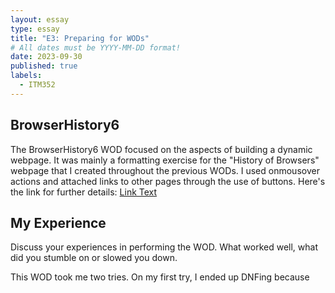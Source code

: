 ```yaml
---
layout: essay
type: essay
title: "E3: Preparing for WODs"
# All dates must be YYYY-MM-DD format!
date: 2023-09-30
published: true
labels:
  - ITM352
---
```


## BrowserHistory6

The BrowserHistory6 WOD focused on the aspects of building a dynamic webpage. It was mainly a formatting exercise for the "History of Browsers" webpage that I created throughout the previous WODs. I used onmousover actions and attached links to other pages through the use of buttons. Here's the link for further details: 
<a href="https://dport96.github.io/ITM352/morea/040.dynamic-web-pages/experience-browserhistory6.html">Link Text</a>


## My Experience 
Discuss your experiences in performing the WOD. What worked well, what did you stumble on or slowed you down.

This WOD took me two tries. On my first try, I ended up DNFing because 




